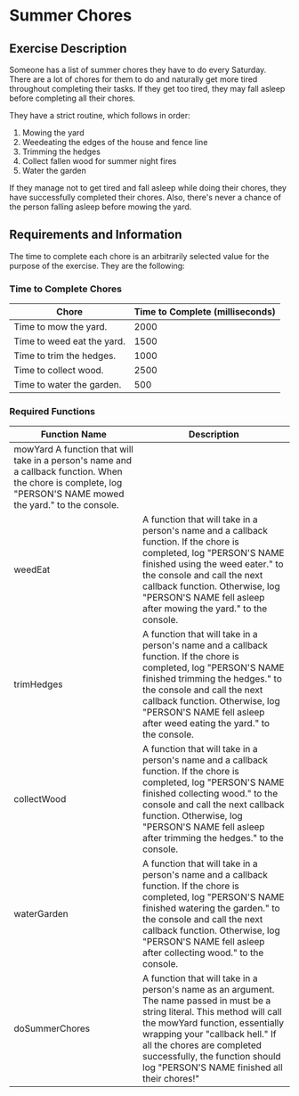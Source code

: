 # Summer Chores

## Exercise Description

Someone has a list of summer chores they have to do every Saturday. There are a lot of chores for them to do and naturally get more tired throughout completing their tasks. If they get too tired, they may fall asleep before completing all their chores.

They have a strict routine, which follows in order:

1. Mowing the yard
2. Weedeating the edges of the house and fence line
3. Trimming the hedges
4. Collect fallen wood for summer night fires
5. Water the garden

If they manage not to get tired and fall asleep while doing their chores, they have successfully completed their chores. Also, there's never a chance of the person falling asleep before mowing the yard.

## Requirements and Information

The time to complete each chore is an arbitrarily selected value for the purpose of the exercise. They are the following:

### Time to Complete Chores
| Chore	| Time to Complete (milliseconds) |
| ----------- | ----------- |
| Time to mow the yard. |	2000 |
| Time to weed eat the yard. |	1500 |
| Time to trim the hedges. |	1000 |
| Time to collect wood. |	2500 |
| Time to water the garden. |	500 |

### Required Functions
| Function Name | Description |
| ----------- | ----------- |
| mowYard	A function that will take in a person's name and a callback function. When the chore is complete, log "PERSON'S NAME mowed the yard." to the console.
| weedEat |	A function that will take in a person's name and a callback function. If the chore is completed, log "PERSON'S NAME finished using the weed eater." to the console and call the next callback function. Otherwise, log "PERSON'S NAME fell asleep after mowing the yard." to the console.|
| trimHedges |	A function that will take in a person's name and a callback function. If the chore is completed, log "PERSON'S NAME finished trimming the hedges." to the console and call the next callback function. Otherwise, log "PERSON'S NAME fell asleep after weed eating the yard." to the console.|
| collectWood |	A function that will take in a person's name and a callback function. If the chore is completed, log "PERSON'S NAME finished collecting wood." to the console and call the next callback function. Otherwise, log "PERSON'S NAME fell asleep after trimming the hedges." to the console.|
| waterGarden |	A function that will take in a person's name and a callback function. If the chore is completed, log "PERSON'S NAME finished watering the garden." to the console and call the next callback function. Otherwise, log "PERSON'S NAME fell asleep after collecting wood." to the console.|
| doSummerChores |	A function that will take in a person's name as an argument. The name passed in must be a string literal. This method will call the mowYard function, essentially wrapping your "callback hell." If all the chores are completed successfully, the function should log "PERSON'S NAME finished all their chores!"|